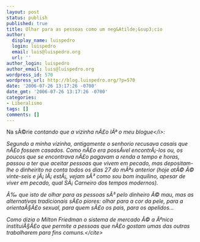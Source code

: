 ```yaml
---
layout: post
status: publish
published: true
title: Olhar para as pessoas como um neg&Atilde;&sup3;cio
author:
  display_name: luispedro
  login: luispedro
  email: luis@luispedro.org
  url: ''
author_login: luispedro
author_email: luis@luispedro.org
wordpress_id: 570
wordpress_url: http://blog.luispedro.org/?p=570
date: '2006-07-26 13:17:26 -0700'
date_gmt: '2006-07-26 13:17:26 -0700'
categories:
- Liberalismo
tags: []
comments: []
---
```

<p>Na s&Atilde;&copy;rie <i>contando que a vizinha n&Atilde;&pound;o l&Atilde;&ordf; o meu blogue<&#47;i>:</p>
<p>Segundo a minha vizinha, antigamente o senhorio recusava casais que n&Atilde;&pound;o fossem casados. Como n&Atilde;&pound;o era poss&Atilde;&shy;vel encontr&Atilde;&iexcl;-los ou, os poucos que se encontrava n&Atilde;&pound;o pagavam a renda a tempo e horas, passou a ter que aceitar pessoas que vivem em pecado, mas depositam-lhe o dinheirito na conta todos os dias 27 do m&Atilde;&ordf;s anterior (hoje at&Atilde;&copy; &Atilde;&copy; vinte-seis e j&Atilde;&iexcl; l&Atilde;&iexcl; est&Atilde;&iexcl;, vejam s&Atilde;&sup3; como sou bom inquilino, apesar de viver em pecado, qual S&Atilde;&iexcl; Carneiro dos tempos modernos).</p>
<p>&Atilde;&permil; que isto de olhar para as pessoas s&Atilde;&sup3; pelo dinheiro &Atilde;&copy; mau, mas as alternativas tradicionais s&Atilde;&pound;o piores: olhar para a cor da pele, para a orienta&Atilde;&sect;&Atilde;&pound;o sexual, para quem s&Atilde;&pound;o os pais, para os apelidos...</p>
<p>Como dizia o Milton Friedman <cite>o sistema de mercado &Atilde;&copy; a &Atilde;&ordm;nica institui&Atilde;&sect;&Atilde;&pound;o que permite a pessoas que n&Atilde;&pound;o gostam umas das outras trabalharem para fins comuns.<&#47;cite></p>
